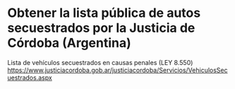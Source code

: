 # Obtener la lista pública de autos secuestrados por la Justicia de Córdoba (Argentina)

Lista de vehículos secuestrados en causas penales (LEY 8.550)
https://www.justiciacordoba.gob.ar/justiciacordoba/Servicios/VehiculosSecuestrados.aspx
